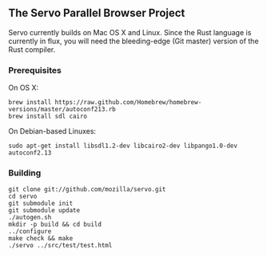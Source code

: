 ## The Servo Parallel Browser Project

Servo currently builds on Mac OS X and Linux. Since the Rust language is currently in flux, you
will need the bleeding-edge (Git master) version of the Rust compiler.

### Prerequisites

On OS X:

    brew install https://raw.github.com/Homebrew/homebrew-versions/master/autoconf213.rb
    brew install sdl cairo

On Debian-based Linuxes:

    sudo apt-get install libsdl1.2-dev libcairo2-dev libpango1.0-dev autoconf2.13

### Building

    git clone git://github.com/mozilla/servo.git
    cd servo
    git submodule init
    git submodule update
    ./autogen.sh
    mkdir -p build && cd build
    ../configure
    make check && make
    ./servo ../src/test/test.html
